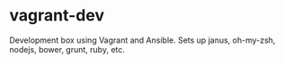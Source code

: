 vagrant-dev
===========

Development box using Vagrant and Ansible. Sets up janus, oh-my-zsh, nodejs, bower, grunt, ruby, etc.
